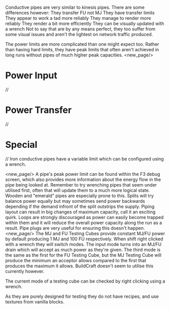 Conductive pipes are very similar to kinesis pipes. There are some differences however:
 They transfer FU not MJ
 They have transfer limits
 They appear to work a tad more reliably
 They manage to render more reliably
 They render a bit more efficiently
 They can be visually updated with a wrench
Not to say that are by any means perfect, they too suffer from some visual issues and aren't the lightest on network traffic produced.

The power limits are more complicated than one might expect too.
Rather than having hard limits, they have peak limits that often aren't achieved in long runs without pipes of much higher peak capacities.
<new_page/>
<chapter name="Tiering"/>
# Power Input
//
<pipeLink stack="stubborn_pipes:wood_power"/>
<pipeLink stack="stubborn_pipes:diamond_wood_power"/>

# Power Transfer
//
<pipeLink stack="stubborn_pipes:cobblestone_power"/>
<pipeLink stack="stubborn_pipes:stone_power"/>
<pipeLink stack="stubborn_pipes:sandstone_power"/>
<pipeLink stack="stubborn_pipes:quartz_power"/>
<pipeLink stack="stubborn_pipes:gold_power"/>
<pipeLink stack="stubborn_pipes:diamond_power"/>

# Special
//
<pipeLink stack="stubborn_pipes:iron_power"/>
Iron conductive pipes have a variable limit which can be configured using a wrench.  

<new_page/>
<chapter name="Power Limiting"/>
A pipe's peak power limit can be found within the F3 debug screen, which also provides more information about the energy flow in the pipe being looked at. Remember to try wrenching pipes that seem under utilised first, often that will update them to a much more logical state. Wooden and "emerald" pipes are especially prone to this.
Splits will try balance power equally but may sometimes send power backwards depending if the demand infront of the split outstrips the supply. Piping layout can result in big changes of maximum capacity, call it an exciting quirk.
Loops are strongly discouraged as power can easily become trapped within them and it will reduce the overall power capacity along the run as a result. Pipe plugs are very useful for ensuring this doesn't happen.
<new_page/>
<chapter name="Debugging Cubes"/>
The MJ and FU Testing Cubes provide constant MJ/FU power by default producing 1 MJ and 100 FU respectively.
When shift right clicked with a wrench they will switch modes. The input mode turns into an MJ/FU drain which will accept as much power as they're given.
The third mode is the same as the first for the FU Testing Cube, but the MJ Testing Cube will produce the minimum an acceptor allows compared to the first that produces the maximum it allows. BuildCraft doesn't seem to utilise this currently however.

The current mode of a testing cube can be checked by right clicking using a wrench.

As they are purely designed for testing they do not have recipes, and use textures from vanilla blocks.